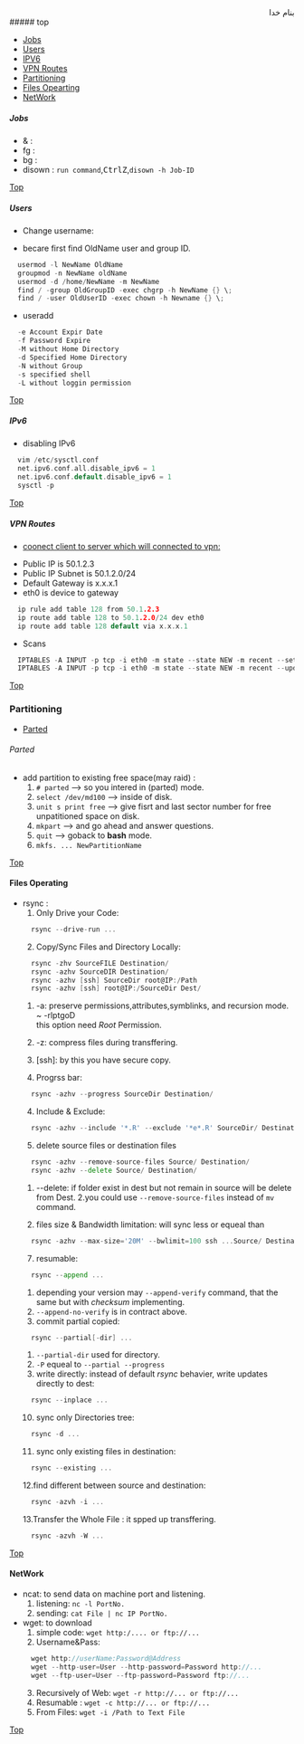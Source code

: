 <div dir="rtl">بنام خدا</div>
##### top

- [Jobs](#jobs)
- [Users](#users)
- [IPV6](#ipv6)
- [VPN Routes](#vpn-routes)
- [Partitioning](#partitioning)
- [Files Opearting](#files-operating)
- [NetWork](#network)

##### Jobs
- \& :
- fg :
- bg :
- disown :
  `run command`,<kbd>Ctrl</kbd><kbd>Z</kbd>,`disown -h Job-ID`

[Top](#top)
##### Users
* Change username:
 - becare first find OldName user and group ID.
```go
  usermod -l NewName OldName
  groupmod -n NewName oldName
  usermod -d /home/NewName -m NewName
  find / -group OldGroupID -exec chgrp -h NewName {} \;
  find / -user OldUserID -exec chown -h Newname {} \;
```
* useradd
```go
  -e Account Expir Date
  -f Password Expire
  -M without Home Directory
  -d Specified Home Directory
  -N without Group
  -s specified shell
  -L without loggin permission
```

[Top](#top)
##### IPv6
* disabling IPv6
```go
  vim /etc/sysctl.conf
  net.ipv6.conf.all.disable_ipv6 = 1
  net.ipv6.conf.default.disable_ipv6 = 1
  sysctl -p
```


[Top](#top)
##### VPN Routes
* [coonect client to server which will connected to vpn:](http://unix.stackexchange.com/questions/237460/ssh-into-a-server-which-is-connected-to-a-vpn-service)
 + Public IP is 50.1.2.3
 +  Public IP Subnet is 50.1.2.0/24
 +  Default Gateway is x.x.x.1
 +  eth0 is device to gateway
```go
  ip rule add table 128 from 50.1.2.3
  ip route add table 128 to 50.1.2.0/24 dev eth0
  ip route add table 128 default via x.x.x.1
```
* Scans
```go
  IPTABLES -A INPUT -p tcp -i eth0 -m state --state NEW -m recent --set
  IPTABLES -A INPUT -p tcp -i eth0 -m state --state NEW -m recent --update --seconds 30 --hitcount 10 -j DROP
```

[Top](#top)
### Partitioning
- [Parted](#parted)


###### Parted
- add partition to existing free space(may raid) :
  1. `# parted` --> so you intered in (parted) mode.
  2. `select /dev/md100` --> inside of disk.
  3. `unit s print free` --> give fisrt and last sector number for free unpatitioned space on disk.
  4. `mkpart`  --> and go ahead and answer questions.
  5. `quit` --> goback to __bash__ mode.
  6. `mkfs. ... NewPartitionName`
  

[Top](#top)
#### Files Operating
- rsync :
  1. Only Drive your Code:
  ```go
    rsync --drive-run ...
  ```
  2. Copy/Sync Files and Directory Locally:
  ```go
    rsync -zhv SourceFILE Destination/
    rsync -azhv SourceDIR Destination/
    rsync -azhv [ssh] SourceDir root@IP:/Path
    rsync -azhv [ssh] root@IP:/SourceDir Dest/
  ```
    1. -a: preserve permissions,attributes,symblinks, and recursion mode. ~ -rlptgoD \
          this option need *Root* Permission.
    2. -z: compress files during transffering.
    3. [ssh]: by this you have secure copy.
  
  3. Progrss bar:
  ```go
    rsync -azhv --progress SourceDir Destination/
  ```
  4. Include & Exclude:
  ```go
    rsync -azhv --include '*.R' --exclude '*e*.R' SourceDir/ Destination/
  ```
  5. delete source files or destination files
  ```go
    rsync -azhv --remove-source-files Source/ Destination/
    rsync -azhv --delete Source/ Destination/
  ```
    1. --delete: if folder exist in dest but not remain in source will be delete from Dest.
    2.you could use `--remove-source-files` instead of `mv` command.
  
  6. files size & Bandwidth limitation: will sync less or equeal than
  ```go
    rsync -azhv --max-size='20M' --bwlimit=100 ssh ...Source/ Destination/
  ```
  7. resumable:
  ```go
    rsync --append ...
  ```
    1. depending your version may `--append-verify` command, that the same but with _checksum_ implementing.
    2. `--append-no-verify` is in contract above.
  8. commit partial copied:
  ```go
    rsync --partial[-dir] ...
  ```
    1. `--partial-dir` used for directory.
    2. `-P` equeal to `--partial --progress`
  9. write directly: instead of default _rsync_ behavier, write updates directly to dest:
  ```go
    rsync --inplace ...
  ```
  10. sync only Directories tree:
  ```go
    rsync -d ...
  ```
  11. sync only existing files in destination:
  ```go
    rsync --existing ...
  ```
  12.find different between source and destination:
  ```go
    rsync -azvh -i ...
  ```
  13.Transfer the Whole File : it spped up transffering.
  ```go
    rsync -azvh -W ...
  ```
  
[Top](#top)
#### NetWork
- ncat: to send data on machine port and listening.
  1. listening: `nc -l PortNo.`
  2. sending: `cat File | nc IP PortNo.`
- wget: to download
  1. simple code: `wget http:/.... or ftp://... `
  2. Username&Pass: 
  ```go
    wget http://userName:Password@Address
    wget --http-user=User --http-password=Password http://...
    wget --ftp-user=User --ftp-password=Password ftp://...
  ```
  3. Recursively of Web: `wget -r http://... or ftp://... `
  4. Resumable : `wget -c http://... or ftp://... `
  5. From Files: `wget -i /Path to Text File `

[Top](#top)
<div dir="rtl"></div>
